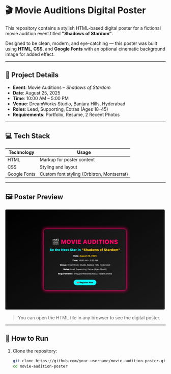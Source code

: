 # 🎬 Movie Auditions Digital Poster

This repository contains a stylish HTML-based digital poster for a fictional movie audition event titled **"Shadows of Stardom"**.

Designed to be clean, modern, and eye-catching — this poster was built using **HTML, CSS**, and **Google Fonts** with an optional cinematic background image for added effect.

---

## 📌 Project Details

- **Event**: Movie Auditions – *Shadows of Stardom*
- **Date**: August 25, 2025
- **Time**: 10:00 AM – 5:00 PM
- **Venue**: DreamWorks Studio, Banjara Hills, Hyderabad
- **Roles**: Lead, Supporting, Extras (Ages 18–45)
- **Requirements**: Portfolio, Resume, 2 Recent Photos

---

## 💻 Tech Stack

| Technology | Usage                     |
|------------|---------------------------|
| HTML       | Markup for poster content |
| CSS        | Styling and layout        |
| Google Fonts | Custom font styling (Orbitron, Montserrat) |

---

## 🖼️ Poster Preview

![Poster Screenshot](./poster-preview.png)

> You can open the HTML file in any browser to see the digital poster.

---

## 🚀 How to Run

1. Clone the repository:
   ```bash
   git clone https://github.com/your-username/movie-audition-poster.git
   cd movie-audition-poster
